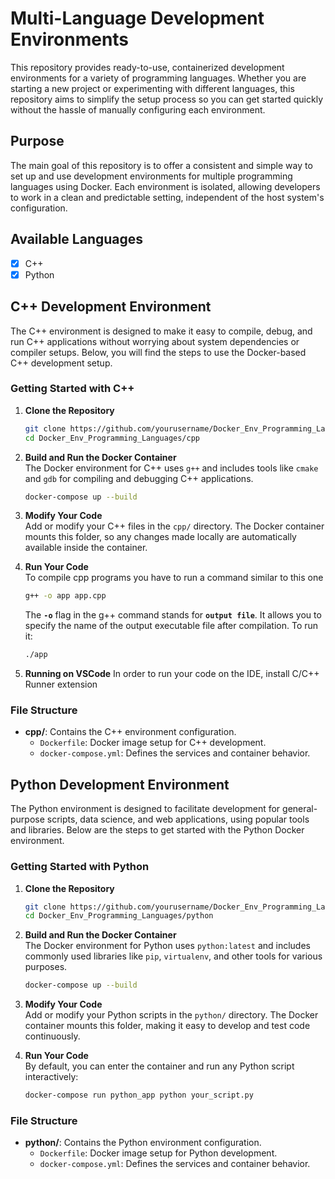 # Multi-Language Development Environments

This repository provides ready-to-use, containerized development environments for a variety of programming languages. Whether you are starting a new project or experimenting with different languages, this repository aims to simplify the setup process so you can get started quickly without the hassle of manually configuring each environment.

## Purpose
The main goal of this repository is to offer a consistent and simple way to set up and use development environments for multiple programming languages using Docker. Each environment is isolated, allowing developers to work in a clean and predictable setting, independent of the host system's configuration.

## Available Languages
- [x] C++
- [x] Python

## C++ Development Environment
The C++ environment is designed to make it easy to compile, debug, and run C++ applications without worrying about system dependencies or compiler setups. Below, you will find the steps to use the Docker-based C++ development setup.

### Getting Started with C++

1. **Clone the Repository** 
   ```sh
   git clone https://github.com/yourusername/Docker_Env_Programming_Languages.git
   cd Docker_Env_Programming_Languages/cpp
   ```

2. **Build and Run the Docker Container**  
   The Docker environment for C++ uses `g++` and includes tools like `cmake` and `gdb` for compiling and debugging C++ applications.
   ```sh
   docker-compose up --build
   ```

3. **Modify Your Code**  
   Add or modify your C++ files in the `cpp/` directory. The Docker container mounts this folder, so any changes made locally are automatically available inside the container.

4. **Run Your Code**  
   To compile cpp programs you have to run a command similar to this one
   
   ```bash
   g++ -o app app.cpp
   ```
    The **`-o`** flag in the g++ command stands for **`output file`**. It allows you to specify the name of the output executable file after compilation. To run it:
   ```sh
   ./app
   ```
5. **Running on VSCode** 
    In order to run your code on the IDE, install C/C++ Runner extension

### File Structure
- **cpp/**: Contains the C++ environment configuration.
  - `Dockerfile`: Docker image setup for C++ development.
  - `docker-compose.yml`: Defines the services and container behavior.

## Python Development Environment
The Python environment is designed to facilitate development for general-purpose scripts, data science, and web applications, using popular tools and libraries. Below are the steps to get started with the Python Docker environment.

### Getting Started with Python

1. **Clone the Repository**
   ```sh
   git clone https://github.com/yourusername/Docker_Env_Programming_Languages.git
   cd Docker_Env_Programming_Languages/python
   ```

2. **Build and Run the Docker Container**  
   The Docker environment for Python uses `python:latest` and includes commonly used libraries like `pip`, `virtualenv`, and other tools for various purposes.
   ```sh
   docker-compose up --build
   ```

3. **Modify Your Code**  
   Add or modify your Python scripts in the `python/` directory. The Docker container mounts this folder, making it easy to develop and test code continuously.

4. **Run Your Code**  
   By default, you can enter the container and run any Python script interactively:
   ```sh
   docker-compose run python_app python your_script.py
   ```

### File Structure
- **python/**: Contains the Python environment configuration.
  - `Dockerfile`: Docker image setup for Python development.
  - `docker-compose.yml`: Defines the services and container behavior.